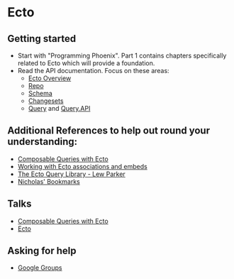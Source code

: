 # Ecto

## Getting started

- Start with "Programming Phoenix". Part 1 contains chapters specifically related to Ecto which will provide a foundation.
- Read the API documentation. Focus on these areas:
  - [Ecto Overview](https://hexdocs.pm/ecto/2.0.0-beta.2/Ecto.html)
  - [Repo](https://hexdocs.pm/ecto/2.0.0-beta.2/Ecto.Repo.html)
  - [Schema](https://hexdocs.pm/ecto/2.0.0-beta.2/Ecto.Schema.html)
  - [Changesets](https://hexdocs.pm/ecto/2.0.0-beta.2/Ecto.Changeset.html)
  - [Query](https://hexdocs.pm/ecto/2.0.0-beta.2/Ecto.Query.html) and [Query.API](https://hexdocs.pm/ecto/2.0.0-beta.2/Ecto.Query.API.html)

## Additional References to help out round your understanding:

- [Composable Queries with Ecto](https://blog.drewolson.org/composable-queries-ecto/)
- [Working with Ecto associations and embeds](http://blog.plataformatec.com.br/2015/08/working-with-ecto-associations-and-embeds/)
- [The Ecto Query Library - Lew Parker](http://www.glydergun.com/the-ecto-query-library/)
- [Nicholas' Bookmarks](https://pinboard.in/u:nicholasjhenry/t:ecto/)

## Talks

- [Composable Queries with Ecto](http://confreaks.tv/videos/elixirconf2015-composable-queries-with-ecto)
- [Ecto](http://confreaks.tv/videos/elixirconfeu2015-ecto)

## Asking for help

- [Google Groups](https://groups.google.com/forum/#!forum/elixir-ecto)
